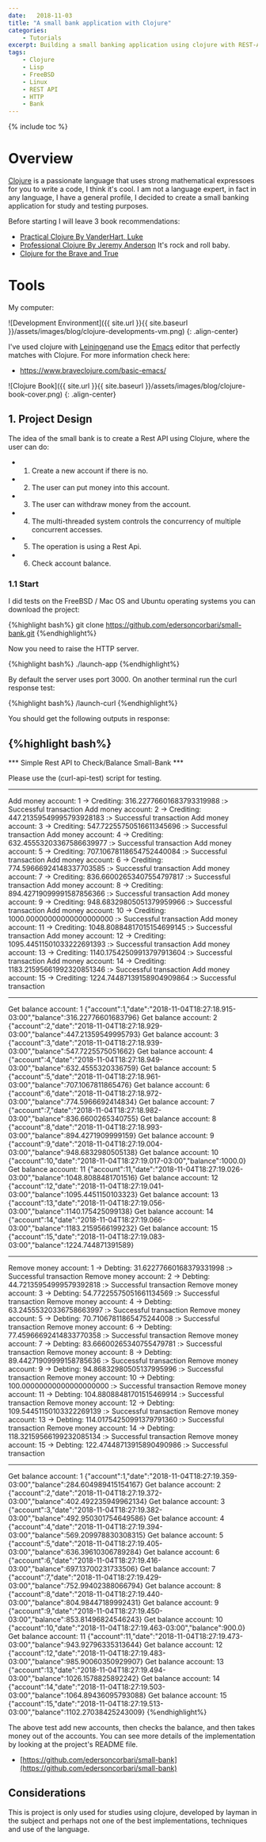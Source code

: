 ```yaml
---
date:   2018-11-03
title: "A small bank application with Clojure"
categories: 
    - Tutorials
excerpt: Building a small banking application using clojure with REST-API.
tags: 
    - Clojure 
    - Lisp
    - FreeBSD
    - Linux
    - REST API
    - HTTP
    - Bank
---
```


{% include toc %}

# Overview

[Clojure](https://en.wikipedia.org/wiki/Clojure) is a passionate language that uses strong mathematical expressoes for you to write a code, I think it's cool.
I am not a language expert, in fact in any language, I have a general profile, I decided to create a small banking application for study and testing purposes.

Before starting I will leave 3 book recommendations:

* [Practical Clojure By VanderHart, Luke](https://www.amazon.com/Practical-PRACTICAL-VanderHart-May-26-2010-Paperback/dp/B00BANVXZ2/ref=sr_1_5?s=books&ie=UTF8&qid=1541364172&sr=1-5&keywords=clojure+practical&dpID=41UyegO5xAL&preST=_SX218_BO1,204,203,200_QL40_&dpSrc=srch)
* [Professional Clojure By Jeremy Anderson](https://www.amazon.com/Professional-Clojure-Jeremy-Anderson/dp/1119267277/ref=sr_1_1?s=books&ie=UTF8&qid=1541364379&sr=1-1&keywords=professional+clojure&dpID=51lOOH6M%252BpL&preST=_SX218_BO1,204,203,200_QL40_&dpSrc=srch) It's rock and roll baby.
* [Clojure for the Brave and True](https://www.braveclojure.com)

# Tools

My computer:

![Development Environment]({{ site.url }}{{ site.baseurl }}/assets/images/blog/clojure-developments-vm.png)
{: .align-center}

I've used clojure with [Leiningen](https://leiningen.org)and use the [Emacs](https://www.gnu.org/software/emacs/) editor that perfectly matches with Clojure. For more information check here:

* https://www.braveclojure.com/basic-emacs/

![Clojure Book]({{ site.url }}{{ site.baseurl }}/assets/images/blog/clojure-book-cover.png)
{: .align-center}

## 1. Project Design 

The idea of the small bank is to create a Rest API using Clojure, where the user can do:

* 1. Create a new account if there is no.
* 2. The user can put money into this account. 
* 3. The user can withdraw money from the account.
* 4. The multi-threaded system controls the concurrency of multiple concurrent accesses.
* 5. The operation is using a Rest Api.
* 6. Check account balance.

### 1.1 Start 

I did tests on the FreeBSD / Mac OS and Ubuntu operating systems you can download the project:

{%highlight bash%}
git clone https://github.com/edersoncorbari/small-bank.git
{%endhighlight%}

Now you need to raise the HTTP server.

{%highlight bash%}
./launch-app
{%endhighlight%}

By default the server uses port 3000. On another terminal run the curl response test:

{%highlight bash%}
/launch-curl
{%endhighlight%}

You should get the following outputs in response:

{%highlight bash%}
-------------------------------------------------------------------------------------

*** Simple Rest API to Check/Balance Small-Bank ***

Please use the (curl-api-test) script for testing.

-------------------------------------------------------------------------------------
Add money account: 1 -> Crediting: 316.22776601683793319988
:> Successful transaction
Add money account: 2 -> Crediting: 447.21359549995793928183
:> Successful transaction
Add money account: 3 -> Crediting: 547.72255750516611345696
:> Successful transaction
Add money account: 4 -> Crediting: 632.45553203367586639977
:> Successful transaction
Add money account: 5 -> Crediting: 707.10678118654752440084
:> Successful transaction
Add money account: 6 -> Crediting: 774.59666924148337703585
:> Successful transaction
Add money account: 7 -> Crediting: 836.66002653407554797817
:> Successful transaction
Add money account: 8 -> Crediting: 894.42719099991587856366
:> Successful transaction
Add money account: 9 -> Crediting: 948.68329805051379959966
:> Successful transaction
Add money account: 10 -> Crediting: 1000.00000000000000000000
:> Successful transaction
Add money account: 11 -> Crediting: 1048.80884817015154699145
:> Successful transaction
Add money account: 12 -> Crediting: 1095.44511501033222691393
:> Successful transaction
Add money account: 13 -> Crediting: 1140.17542509913797913604
:> Successful transaction
Add money account: 14 -> Crediting: 1183.21595661992320851346
:> Successful transaction
Add money account: 15 -> Crediting: 1224.74487139158904909864
:> Successful transaction

-------------------------------------------------------------------------------------
Get balance account: 1
{"account":1,"date":"2018-11-04T18:27:18.915-03:00","balance":316.22776601683796}
Get balance account: 2
{"account":2,"date":"2018-11-04T18:27:18.929-03:00","balance":447.21359549995793}
Get balance account: 3
{"account":3,"date":"2018-11-04T18:27:18.939-03:00","balance":547.7225575051662}
Get balance account: 4
{"account":4,"date":"2018-11-04T18:27:18.949-03:00","balance":632.4555320336759}
Get balance account: 5
{"account":5,"date":"2018-11-04T18:27:18.961-03:00","balance":707.1067811865476}
Get balance account: 6
{"account":6,"date":"2018-11-04T18:27:18.972-03:00","balance":774.5966692414834}
Get balance account: 7
{"account":7,"date":"2018-11-04T18:27:18.982-03:00","balance":836.6600265340755}
Get balance account: 8
{"account":8,"date":"2018-11-04T18:27:18.993-03:00","balance":894.4271909999159}
Get balance account: 9
{"account":9,"date":"2018-11-04T18:27:19.004-03:00","balance":948.6832980505138}
Get balance account: 10
{"account":10,"date":"2018-11-04T18:27:19.017-03:00","balance":1000.0}
Get balance account: 11
{"account":11,"date":"2018-11-04T18:27:19.026-03:00","balance":1048.8088481701516}
Get balance account: 12
{"account":12,"date":"2018-11-04T18:27:19.041-03:00","balance":1095.4451150103323}
Get balance account: 13
{"account":13,"date":"2018-11-04T18:27:19.056-03:00","balance":1140.175425099138}
Get balance account: 14
{"account":14,"date":"2018-11-04T18:27:19.066-03:00","balance":1183.2159566199232}
Get balance account: 15
{"account":15,"date":"2018-11-04T18:27:19.083-03:00","balance":1224.744871391589}

-------------------------------------------------------------------------------------
Remove money account: 1 -> Debting: 31.62277660168379331998
:> Successful transaction
Remove money account: 2 -> Debting: 44.72135954999579392818
:> Successful transaction
Remove money account: 3 -> Debting: 54.77225575051661134569
:> Successful transaction
Remove money account: 4 -> Debting: 63.24555320336758663997
:> Successful transaction
Remove money account: 5 -> Debting: 70.71067811865475244008
:> Successful transaction
Remove money account: 6 -> Debting: 77.45966692414833770358
:> Successful transaction
Remove money account: 7 -> Debting: 83.66600265340755479781
:> Successful transaction
Remove money account: 8 -> Debting: 89.44271909999158785636
:> Successful transaction
Remove money account: 9 -> Debting: 94.86832980505137995996
:> Successful transaction
Remove money account: 10 -> Debting: 100.00000000000000000000
:> Successful transaction
Remove money account: 11 -> Debting: 104.88088481701515469914
:> Successful transaction
Remove money account: 12 -> Debting: 109.54451150103322269139
:> Successful transaction
Remove money account: 13 -> Debting: 114.01754250991379791360
:> Successful transaction
Remove money account: 14 -> Debting: 118.32159566199232085134
:> Successful transaction
Remove money account: 15 -> Debting: 122.47448713915890490986
:> Successful transaction

-------------------------------------------------------------------------------------
Get balance account: 1
{"account":1,"date":"2018-11-04T18:27:19.359-03:00","balance":284.604989415154167}
Get balance account: 2
{"account":2,"date":"2018-11-04T18:27:19.372-03:00","balance":402.492235949962134}
Get balance account: 3
{"account":3,"date":"2018-11-04T18:27:19.382-03:00","balance":492.950301754649586}
Get balance account: 4
{"account":4,"date":"2018-11-04T18:27:19.394-03:00","balance":569.209978830308315}
Get balance account: 5
{"account":5,"date":"2018-11-04T18:27:19.405-03:00","balance":636.39610306789284}
Get balance account: 6
{"account":6,"date":"2018-11-04T18:27:19.416-03:00","balance":697.13700231733506}
Get balance account: 7
{"account":7,"date":"2018-11-04T18:27:19.429-03:00","balance":752.99402388066794}
Get balance account: 8
{"account":8,"date":"2018-11-04T18:27:19.440-03:00","balance":804.98447189992431}
Get balance account: 9
{"account":9,"date":"2018-11-04T18:27:19.450-03:00","balance":853.81496824546243}
Get balance account: 10
{"account":10,"date":"2018-11-04T18:27:19.463-03:00","balance":900.0}
Get balance account: 11
{"account":11,"date":"2018-11-04T18:27:19.473-03:00","balance":943.92796335313644}
Get balance account: 12
{"account":12,"date":"2018-11-04T18:27:19.483-03:00","balance":985.90060350929907}
Get balance account: 13
{"account":13,"date":"2018-11-04T18:27:19.494-03:00","balance":1026.1578825892242}
Get balance account: 14
{"account":14,"date":"2018-11-04T18:27:19.503-03:00","balance":1064.89436095793088}
Get balance account: 15
{"account":15,"date":"2018-11-04T18:27:19.513-03:00","balance":1102.27038425243009}
{%endhighlight%}

The above test add new accounts, then checks the balance, and then takes money out of the accounts. You can see more details of the implementation by looking at the project's README file.

* [https://github.com/edersoncorbari/small-bank](https://github.com/edersoncorbari/small-bank)

## Considerations

This is project is only used for studies using clojure, developed by layman in the subject and perhaps not one of the best implementations, techniques and use of the language.
